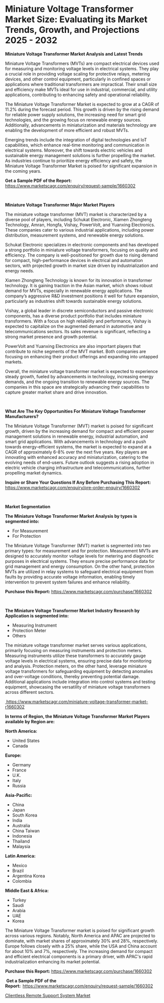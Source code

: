 <p><h1>Miniature Voltage Transformer Market Size: Evaluating its Market Trends, Growth, and Projections 2025 - 2032</h1></p><p><strong>Miniature Voltage Transformer Market Analysis and Latest Trends</strong></p>
<p><p>Miniature Voltage Transformers (MVTs) are compact electrical devices used for measuring and monitoring voltage levels in electrical systems. They play a crucial role in providing voltage scaling for protective relays, metering devices, and other control equipment, particularly in confined spaces or applications where traditional transformers are impractical. Their small size and efficiency make MVTs ideal for use in industrial, commercial, and utility applications, contributing to enhancing safety and operational reliability.</p><p>The Miniature Voltage Transformer Market is expected to grow at a CAGR of 11.2% during the forecast period. This growth is driven by the rising demand for reliable power supply solutions, the increasing need for smart grid technologies, and the growing focus on renewable energy sources. Additionally, advancements in miniaturization and materials technology are enabling the development of more efficient and robust MVTs.</p><p>Emerging trends include the integration of digital technologies and IoT capabilities, which enhance real-time monitoring and communication in electrical systems. Moreover, the shift towards electric vehicles and sustainable energy management solutions is further propelling the market. As industries continue to prioritize energy efficiency and safety, the Miniature Voltage Transformer Market is poised for significant expansion in the coming years.</p></p>
<p><strong>Get a Sample PDF of the Report:&nbsp;</strong> <a href="https://www.marketscagr.com/enquiry/request-sample/1660302?utm_campaign=3440&utm_medium=2&utm_source=Github&utm_content=ia&utm_term=29032025&utm_id=miniature-voltage-transformer">https://www.marketscagr.com/enquiry/request-sample/1660302</a></p>
<p>&nbsp;</p>
<p><strong>Miniature Voltage Transformer Major Market Players</strong></p>
<p><p>The miniature voltage transformer (MVT) market is characterized by a diverse pool of players, including Schukat Electronic, Xiamen Zhongteng Technology, Amran, Hongfa, Vishay, PowerVolt, and Yuanxing Electronics. These companies cater to various industrial applications, including power distribution, measurement systems, and renewable energy solutions.</p><p>Schukat Electronic specializes in electronic components and has developed a strong portfolio in miniature voltage transformers, focusing on quality and efficiency. The company is well-positioned for growth due to rising demand for compact, high-performance devices in electrical and automation sectors, with projected growth in market size driven by industrialization and energy needs.</p><p>Xiamen Zhongteng Technology is known for its innovation in transformer technology. It is gaining traction in the Asian market, which shows robust demand for MVTs, especially in renewable energy applications. The company’s aggressive R&D investment positions it well for future expansion, particularly as industries shift towards sustainable energy solutions.</p><p>Vishay, a global leader in discrete semiconductors and passive electronic components, has a diverse product portfolio that includes miniature transformers. With a focus on high reliability and performance, Vishay is expected to capitalize on the augmented demand in automotive and telecommunications sectors. Its sales revenue is significant, reflecting a strong market presence and growth potential.</p><p>PowerVolt and Yuanxing Electronics are also important players that contribute to niche segments of the MVT market. Both companies are focusing on enhancing their product offerings and expanding into untapped markets.</p><p>Overall, the miniature voltage transformer market is expected to experience steady growth, fueled by advancements in technology, increasing energy demands, and the ongoing transition to renewable energy sources. The companies in this space are strategically advancing their capabilities to capture greater market share and drive innovation.</p></p>
<p>&nbsp;</p>
<p><strong>What Are The Key Opportunities For Miniature Voltage Transformer Manufacturers?</strong></p>
<p><p>The Miniature Voltage Transformer (MVT) market is poised for significant growth, driven by the increasing demand for compact and efficient power management solutions in renewable energy, industrial automation, and smart grid applications. With advancements in technology and a push towards energy-efficient systems, the market is expected to expand at a CAGR of approximately 6-8% over the next five years. Key players are innovating with enhanced accuracy and miniaturization, catering to the evolving needs of end-users. Future outlook suggests a rising adoption in electric vehicle charging infrastructure and telecommunications, further propelling market dynamics.</p></p>
<p><strong>Inquire or Share Your Questions If Any Before Purchasing This Report:</strong> <a href="https://www.marketscagr.com/enquiry/pre-order-enquiry/1660302?utm_campaign=3440&utm_medium=2&utm_source=Github&utm_content=ia&utm_term=29032025&utm_id=miniature-voltage-transformer">https://www.marketscagr.com/enquiry/pre-order-enquiry/1660302</a></p>
<p>&nbsp;</p>
<p><strong>Market Segmentation</strong></p>
<p><strong>The Miniature Voltage Transformer Market Analysis by types is segmented into:</strong></p>
<p><ul><li>For Measurement</li><li>For Protection</li></ul></p>
<p><p>The Miniature Voltage Transformer (MVT) market is segmented into two primary types: for measurement and for protection. Measurement MVTs are designed to accurately monitor voltage levels for metering and diagnostic purposes in electrical systems. They ensure precise performance data for grid management and energy consumption. On the other hand, protection MVTs are utilized in relay systems to safeguard electrical equipment from faults by providing accurate voltage information, enabling timely intervention to prevent system failures and enhance reliability.</p></p>
<p><strong>Purchase this Report:&nbsp;</strong><a href="https://www.marketscagr.com/purchase/1660302?utm_campaign=3440&utm_medium=2&utm_source=Github&utm_content=ia&utm_term=29032025&utm_id=miniature-voltage-transformer">https://www.marketscagr.com/purchase/1660302</a></p>
<p>&nbsp;</p>
<p><strong>The Miniature Voltage Transformer Market Industry Research by Application is segmented into:</strong></p>
<p><ul><li>Measuring Instrument</li><li>Protection Meter</li><li>Others</li></ul></p>
<p><p>The miniature voltage transformer market serves various applications, primarily focusing on measuring instruments and protection meters. Measuring instruments utilize these transformers to accurately gauge voltage levels in electrical systems, ensuring precise data for monitoring and analysis. Protection meters, on the other hand, leverage miniature voltage transformers for safeguarding equipment by detecting anomalies and over-voltage conditions, thereby preventing potential damage. Additional applications include integration into control systems and testing equipment, showcasing the versatility of miniature voltage transformers across different sectors.</p></p>
<p><a href="https://www.marketscagr.com/miniature-voltage-transformer-market-r1660302?utm_campaign=3440&utm_medium=2&utm_source=Github&utm_content=ia&utm_term=29032025&utm_id=miniature-voltage-transformer">&nbsp;https://www.marketscagr.com/miniature-voltage-transformer-market-r1660302</a></p>
<p><strong>In terms of Region, the Miniature Voltage Transformer Market Players available by Region are:</strong></p>
<p>
    <p> <strong> North America: </strong>
        <ul>
            <li>United States</li>
            <li>Canada</li>
        </ul>
        </p> 
    <p> <strong> Europe: </strong>
        <ul>
            <li>Germany</li>
            <li>France</li>
            <li>U.K.</li>
            <li>Italy</li>
            <li>Russia</li>
        </ul>
        </p> 
    <p> <strong> Asia-Pacific: </strong>
        <ul>
            <li>China</li>
            <li>Japan</li>
            <li>South Korea</li>
            <li>India</li>
            <li>Australia</li>
            <li>China Taiwan</li>
            <li>Indonesia</li>
            <li>Thailand</li>
            <li>Malaysia</li>
        </ul>
        </p> 
    <p> <strong> Latin America: </strong>
        <ul>
            <li>Mexico</li>
            <li>Brazil</li>
            <li>Argentina Korea</li>
            <li>Colombia</li>
        </ul>
        </p> 
    <p> <strong> Middle East & Africa: </strong>
        <ul>
            <li>Turkey</li>
            <li>Saudi</li>
            <li>Arabia</li>
            <li>UAE</li>
            <li>Korea</li>
        </ul>
    </p>
    </p>
<p><p>The Miniature Voltage Transformer market is poised for significant growth across various regions. Notably, North America and APAC are projected to dominate, with market shares of approximately 30% and 28%, respectively. Europe follows closely with a 25% share, while the USA and China account for about 10% and 7%, respectively. The increasing demand for compact and efficient electrical components is a primary driver, with APAC's rapid industrialization enhancing its market potential.</p></p>
<p><strong>Purchase this Report: </strong><a href="https://www.marketscagr.com/purchase/1660302?utm_campaign=3440&utm_medium=2&utm_source=Github&utm_content=ia&utm_term=29032025&utm_id=miniature-voltage-transformer">https://www.marketscagr.com/purchase/1660302</a></p>
<p>&nbsp;<strong>Get a Sample PDF of the Report:&nbsp;&nbsp;</strong><a href="https://www.marketscagr.com/enquiry/request-sample/1660302?utm_campaign=3440&utm_medium=2&utm_source=Github&utm_content=ia&utm_term=29032025&utm_id=miniature-voltage-transformer">https://www.marketscagr.com/enquiry/request-sample/1660302</a></p>
<p><strong></strong></p>
<p><p><a href="https://github.com/wyettillesr4/Market-Research-Report-List-1/blob/main/clientless-remote-support-system-market.md?utm_campaign=3440&utm_medium=2&utm_source=Github&utm_content=ia&utm_term=29032025&utm_id=miniature-voltage-transformer">Clientless Remote Support System Market</a></p></p>